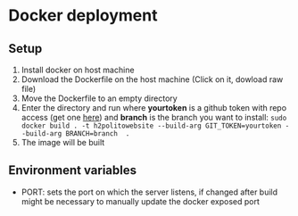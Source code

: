 # Docker deployment

## Setup

1. Install docker on host machine
2. Download the Dockerfile on the host machine (Click on it, dowload raw file)
3. Move the Dockerfile to an empty directory
4. Enter the directory and run where **yourtoken** is a github token with repo access (get one [here](https://github.com/settings/tokens)) and **branch** is the branch you want to install:
    `sudo docker build . -t h2politowebsite --build-arg GIT_TOKEN=yourtoken --build-arg BRANCH=branch  .`
5. The image will be built

## Environment variables

- PORT: sets the port on which the server listens, if changed after build might be necessary to manually update the docker exposed port